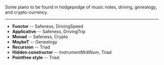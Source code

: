 Some piano to be found in hodgepodge of music notes, driving, genealogy, and crypto-currency. 

---

* **Functor**  -- Safeness, DrivingSpeed
* **Applicative** -- Safeness, DrivingTrip
* **Monad** -- Safeness, Crypto
* **MaybeT** -- Genealogy
* **Recursion** -- Triad
* **Hidden constructor** -- InstrumentMidiNum, Triad
* **Pointfree style** -- Triad